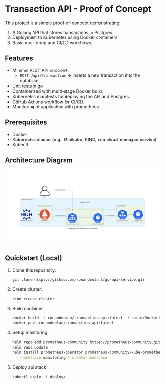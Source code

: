 # Transaction API - Proof of Concept

This project is a simple proof-of-concept demonstrating:

1. A Golang API that stores transactions in Postgres.  
2. Deployment to Kubernetes using Docker containers.  
3. Basic monitoring and CI/CD workflows.

## Features
- Minimal REST API endpoint:
  - `POST /api/transaction` -> inserts a new transaction into the database.
- Unit tests in go
- Containerized with multi-stage Docker build.
- Kubernetes manifests for deploying the API and Postgres.
- GitHub Actions workflow for CI/CD.
- Monitoring of application with prometheus.

## Prerequisites
- Docker
- Kubernetes cluster (e.g., Minikube, KIND, or a cloud-managed service)
- Kubectl


## Architecture Diagram

![Kubernetes Transaction API Architecture](diagram/kubernetes_transaction_api_architecture.png)

## Quickstart (Local)
1. Clone this repository:  
   ```bash
   git clone https://github.com/ronandoolan2/go-api-service.git
2. Create cluster:
   ```bash
   kind create cluster
3. Build container
   ```bash
   docker build -t ronandoolan/transaction-api:latest -f build/Dockerfile.api .
   docker push ronandoolan/transaction-api:latest
4. Setup monitoring
   ```bash
   helm repo add prometheus-community https://prometheus-community.github.io/helm-charts
   helm repo update
   helm install prometheus-operator prometheus-community/kube-prometheus-stack \
     --namespace monitoring --create-namespace
5. Deploy api stack
   ```bash
   kubectl apply -f deploy/ 
